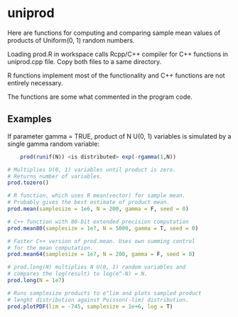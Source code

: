 # uniprod

Here are functions for computing and comparing
sample mean values of products of Uniform(0, 1)
random numbers.

Loading prod.R in workspace calls Rcpp/C++ compiler for C++ functions in uniprod.cpp file. Copy both files to a same directory.

R functions implement most of the functionality and C++ functions are not entirely necessary.

The functions are some what commented in the program code.

## Examples

If parameter gamma = TRUE, product of N U(0, 1) variables
is simulated by a single gamma random variable:

```R
    prod(runif(N)) <is distributed> exp(-rgamma(1,N))
```

```R
# Multiplies U(0, 1) variables until product is zero.
# Returns number of variables.
prod.tozero()

# R function, which uses R mean(vector) for sample mean.
# Probably gives the best estimate of product mean.
prod.mean(samplesize = 1e6, N = 200, gamma = F, seed = 0)

# C++ function with 80-bit extended precision computation
prod.mean80(samplesize = 1e7, N = 5000, gamma = T, seed = 0)

# Faster C++ version of prod.mean. Uses own summing control
# for the mean computation.
prod.mean64(samplesize = 1e7, N = 200, gamma = F, seed = 0)

# prod.long(N) multiplies N U(0, 1) random variables and
# compares the log(result) to log(e^-N) = N.
prod.long(N = 1e7)

# Runs samplesize products to e^lim and plots sampled product
# lenght distribution against Poisson(-lim) distribution.
prod.plotPDF(lim = -745, samplesize = 1e+6, log = T)
```
